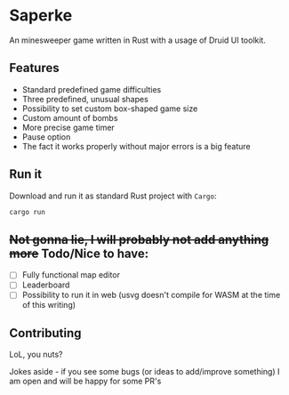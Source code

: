# Saperke

An minesweeper game written in Rust with a usage of Druid UI toolkit.   

## Features

- Standard predefined game difficulties
- Three predefined, unusual shapes 
- Possibility to set custom box-shaped game size
- Custom amount of bombs
- More precise game timer 
- Pause option
- The fact it works properly without major errors is a big feature

## Run it

Download and run it as standard Rust project with `Cargo`:

```sh
cargo run
```

## ~~Not gonna lie, I will probably not add anything more~~ Todo/Nice to have:

- [ ] Fully functional map editor
- [ ] Leaderboard
- [ ] Possibility to run it in web (usvg doesn't compile for WASM at the time of this writing)

## Contributing

LoL, you nuts? 

Jokes aside - if you see some bugs (or ideas to add/improve something) I am open and will be happy for some PR's